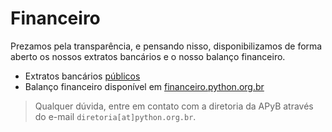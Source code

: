 # Financeiro

Prezamos pela transparência, e pensando nisso, disponibilizamos de forma aberto os nossos extratos bancários e o nosso balanço financeiro.

- Extratos bancários [públicos](https://drive.google.com/open?id=0B_CQOAVUY5bRQ2pjbzVocjZMX1E)
- Balanço financeiro disponível em [financeiro.python.org.br](https://financeiro.python.org.br/apyb/balance_sheet/)

> Qualquer dúvida, entre em contato com a diretoria da APyB através do e-mail `diretoria[at]python.org.br`.
